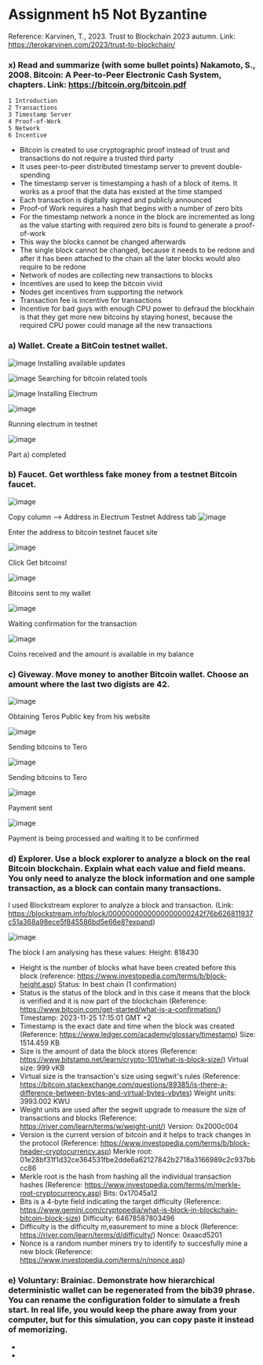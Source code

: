 # Assignment h5 Not Byzantine

Reference: Karvinen, T., 2023. Trust to Blockchain 2023 autumn. Link: https://terokarvinen.com/2023/trust-to-blockchain/

### x) Read and summarize (with some bullet points) Nakamoto, S., 2008. Bitcoin: A Peer-to-Peer Electronic Cash System, chapters. Link: https://bitcoin.org/bitcoin.pdf
    1 Introduction
    2 Transactions
    3 Timestamp Server
    4 Proof-of-Work
    5 Network
    6 Incentive
- Bitcoin is created to use cryptographic proof instead of trust and transactions do not require a trusted third party
- It uses peer-to-peer distributed timestamp server to prevent double-spending
- The timestamp server is timestamping a hash of a block of items. It works as a proof that the data has existed at the time stamped
- Each transaction is digitally signed and publicly announced
- Proof-of Work requires a hash that begins with a number of zero bits
- For the timestamp network a nonce in the block are incremented as long as the value starting with required zero bits is found to generate a proof-of-work
- This way the blocks cannot be changed afterwards
- The single block cannot be changed, because it needs to be redone and after it has been attached to the chain all the later blocks would also require to be redone
- Network of nodes are collecting new transactions to blocks
- Incentives are used to keep the bitcoin vivid
- Nodes get incentives from supporting the network
- Transaction fee is incentive for transactions
- Incentive for bad guys with enough CPU power to defraud the blockhain is that they get more new bitcoins by staying honest, because the required CPU power could manage all the new transactions  

### a) Wallet. Create a BitCoin testnet wallet.

![image](https://github.com/a1600795/Trust2BlockChain/assets/149095048/724b6ce5-3710-44c1-8e69-8b9125e2edb5)
Installing available updates

![image](https://github.com/a1600795/Trust2BlockChain/assets/149095048/9925c645-e98e-44b7-aa6c-a492f8f33dbd)
Searching for bitcoin related tools

![image](https://github.com/a1600795/Trust2BlockChain/assets/149095048/f0db4bbf-ac33-446c-879e-803314295dc8)
Installing Electrum

![image](https://github.com/a1600795/Trust2BlockChain/assets/149095048/652a1619-db6c-462f-a680-f425951370f1)

Running electrum in testnet

![image](https://github.com/a1600795/Trust2BlockChain/assets/149095048/50a420e5-b202-4f37-9cd4-7b7e7bdde29f)

Part a) completed

### b) Faucet. Get worthless fake money from a testnet Bitcoin faucet.

![image](https://github.com/a1600795/Trust2BlockChain/assets/149095048/60d980f8-a404-4bc7-a94d-e887edc60d2a)

Copy column --> Address in Electrum Testnet Address tab
![image](https://github.com/a1600795/Trust2BlockChain/assets/149095048/c023fbda-b1ea-4166-8aab-be1dda1ab17c)

Enter the address to bitcoin testnet faucet site

![image](https://github.com/a1600795/Trust2BlockChain/assets/149095048/010c4a13-14b4-4978-ae04-31c3dcb91ddf)

Click Get bitcoins!

![image](https://github.com/a1600795/Trust2BlockChain/assets/149095048/7f2982cb-3dc4-4b9c-a4cd-59778a6a80c1)

Bitcoins sent to my wallet

![image](https://github.com/a1600795/Trust2BlockChain/assets/149095048/7681b669-2e3b-4ac5-8d16-7064808b39ce)

Waiting confirmation for the transaction

![image](https://github.com/a1600795/Trust2BlockChain/assets/149095048/ad326f27-162e-4592-9025-2b8e9a83b47a)

Coins received and the amount is available in my balance

### c) Giveway. Move money to another Bitcoin wallet. Choose an amount where the last two digists are 42.

![image](https://github.com/a1600795/Trust2BlockChain/assets/149095048/ac7cae12-096f-4b15-8a3b-ce01d828fe8f)

Obtaining Teros Public key from his website

![image](https://github.com/a1600795/Trust2BlockChain/assets/149095048/a03d1b63-e766-4eef-bcd8-49f927397210)

Sending bitcoins to Tero

![image](https://github.com/a1600795/Trust2BlockChain/assets/149095048/04068184-37a6-4b16-a80f-a91f9468e81d)

Sending bitcoins to Tero

![image](https://github.com/a1600795/Trust2BlockChain/assets/149095048/f795cc1c-86f2-499a-bed8-aabbfecfa949)

Payment sent

![image](https://github.com/a1600795/Trust2BlockChain/assets/149095048/ad42f02e-d56a-480c-bdf9-3cf0da242aef)

Payment is being processed and waiting it to be confirmed

### d) Explorer. Use a block explorer to analyze a block on the real Bitcoin blockchain. Explain what each value and field means. You only need to analyze the block information and one sample transaction, as a block can contain many transactions.

I used Blockstream explorer to analyze a block and transaction. (Link: https://blockstream.info/block/0000000000000000000242f76b626811937c51a368a98ece5f845586bd5e66e8?expand) 

![image](https://github.com/a1600795/Trust2BlockChain/assets/149095048/27ac7384-a110-438d-bc35-c291b57bb136)

The block I am analysing has these values:
Height: 818430
- Height is the number of blocks what have been created before this block (reference: https://www.investopedia.com/terms/b/block-height.asp)
Status: In best chain (1 confirmation)
- Status is the status of the block and in this case it means that the block is verified and it is now part of the blockchain (Reference: https://www.bitcoin.com/get-started/what-is-a-confirmation/)
Timestamp: 2023-11-25 17:15:01 GMT +2
- Timestamp is the exact date and time when the block was created (Reference: https://www.ledger.com/academy/glossary/timestamp)
Size: 1514.459 KB
- Size is the amount of data the block stores (Reference: https://www.bitstamp.net/learn/crypto-101/what-is-block-size/)
Virtual size: 999 vKB
- Virtual size is the transaction's size using segwit's rules (Reference: https://bitcoin.stackexchange.com/questions/89385/is-there-a-difference-between-bytes-and-virtual-bytes-vbytes)
Weight units: 3993.002 KWU
- Weight units are used after the segwit upgrade to measure the size of transactions and blocks (Reference: https://river.com/learn/terms/w/weight-unit/)
Version: 0x2000c004
- Version is the current version of bitcoin and it helps to track changes in the protocol (Reference: https://www.investopedia.com/terms/b/block-header-cryptocurrency.asp)
Merkle root: 01e28bf31f1d32ce364531fbe2dde6a62127842b2718a3166989c2c937bbcc86
- Merkle root is the hash from hashing all the individual transaction hashes (Reference: https://www.investopedia.com/terms/m/merkle-root-cryptocurrency.asp)
Bits: 0x17045a12
- Bits is a 4-byte field indicating the target difficulty (Reference: https://www.gemini.com/cryptopedia/what-is-block-in-blockchain-bitcoin-block-size)
Difficulty: 64678587803496
- Difficulty is the difficulty m,easurement to mine a block (Reference: https://river.com/learn/terms/d/difficulty/)
Nonce: 0xaacd5201
- Nonce is a random number miners try to identify to succesfully mine a new block (Reference: https://www.investopedia.com/terms/n/nonce.asp)

### e) Voluntary: Brainiac. Demonstrate how hierarchical deterministic wallet can be regenerated from the bib39 phrase. You can rename the configuration folder to simulate a fresh start. In real life, you would keep the phare away from your computer, but for this simulation, you can copy paste it instead of memorizing.
- 
- 
